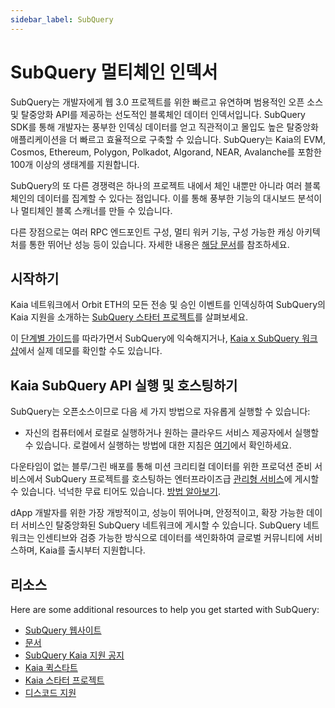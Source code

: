 ```yaml
---
sidebar_label: SubQuery
---
```


# SubQuery 멀티체인 인덱서

SubQuery는 개발자에게 웹 3.0 프로젝트를 위한 빠르고 유연하며 범용적인 오픈 소스 및 탈중앙화 API를 제공하는 선도적인 블록체인 데이터 인덱서입니다. SubQuery SDK를 통해 개발자는 풍부한 인덱싱 데이터를 얻고 직관적이고 몰입도 높은 탈중앙화 애플리케이션을 더 빠르고 효율적으로 구축할 수 있습니다. SubQuery는 Kaia의 EVM, Cosmos, Ethereum, Polygon, Polkadot, Algorand, NEAR, Avalanche를 포함한 100개 이상의 생태계를 지원합니다.

SubQuery의 또 다른 경쟁력은 하나의 프로젝트 내에서 체인 내뿐만 아니라 여러 블록체인의 데이터를 집계할 수 있다는 점입니다. 이를 통해 풍부한 기능의 대시보드 분석이나 멀티체인 블록 스캐너를 만들 수 있습니다.

다른 장점으로는 여러 RPC 엔드포인트 구성, 멀티 워커 기능, 구성 가능한 캐싱 아키텍처를 통한 뛰어난 성능 등이 있습니다. 자세한 내용은 [해당 문서](https://academy.subquery.network/)를 참조하세요.

## 시작하기

Kaia 네트워크에서 Orbit ETH의 모든 전송 및 승인 이벤트를 인덱싱하여 SubQuery의 Kaia 지원을 소개하는 [SubQuery 스타터 프로젝트](https://github.com/subquery/ethereum-subql-starter/tree/main/Klaytn/klaytn-starter)를 살펴보세요.

이 [단계별 가이드](https://academy.subquery.network/quickstart/quickstart.html)를 따라가면서 SubQuery에 익숙해지거나, [Kaia x SubQuery 워크샵](https://www.youtube.com/watch?v=40R5O1kL3v4)에서 실제 데모를 확인할 수도 있습니다.

## Kaia SubQuery API 실행 및 호스팅하기

SubQuery는 오픈소스이므로 다음 세 가지 방법으로 자유롭게 실행할 수 있습니다:

- 자신의 컴퓨터에서 로컬로 실행하거나 원하는 클라우드 서비스 제공자에서 실행할 수 있습니다. 로컬에서 실행하는 방법에 대한 지침은 [여기](https://academy.subquery.network/run_publish/run.html)에서 확인하세요.

다운타임이 없는 블루/그린 배포를 통해 미션 크리티컬 데이터를 위한 프로덕션 준비 서비스에서 SubQuery 프로젝트를 호스팅하는 엔터프라이즈급 [관리형 서비스](https://managedservice.subquery.network/login)에 게시할 수 있습니다. 넉넉한 무료 티어도 있습니다. [방법 알아보기](https://academy.subquery.network/run_publish/publish.html).

dApp 개발자를 위한 가장 개방적이고, 성능이 뛰어나며, 안정적이고, 확장 가능한 데이터 서비스인 탈중앙화된 SubQuery 네트워크에 게시할 수 있습니다. SubQuery 네트워크는 인센티브와 검증 가능한 방식으로 데이터를 색인화하여 글로벌 커뮤니티에 서비스하며, Kaia를 출시부터 지원합니다.

## 리소스

Here are some additional resources to help you get started with SubQuery:

- [SubQuery 웹사이트](https://subquery.network/?utm_source=klaytn\&utm_medium=partner-docs)
- [문서](https://academy.subquery.network/?utm_source=klaytn\&utm_medium=partner-docs)
- [SubQuery Kaia 지원 공지](https://subquery.medium.com/subquerys-data-indexing-supports-builders-on-klaytn-e5a3aec4bc14?utm_source=klaytn\&utm_medium=partner-docs)
- [Kaia 퀵스타트](https://academy.subquery.network/quickstart/quickstart_chains/klaytn.html/?utm_source=klaytn\&utm_medium=partner-docs)
- [Kaia 스타터 프로젝트](https://github.com/subquery/ethereum-subql-starter/tree/main/Klaytn/klaytn-starter)
- [디스코드 지원](https://discord.com/invite/subquery/?utm_source=klaytn\&utm_medium=partner-docs)
